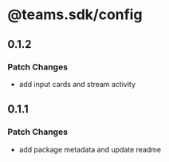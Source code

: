 # @teams.sdk/config

## 0.1.2

### Patch Changes

- add input cards and stream activity

## 0.1.1

### Patch Changes

- add package metadata and update readme
